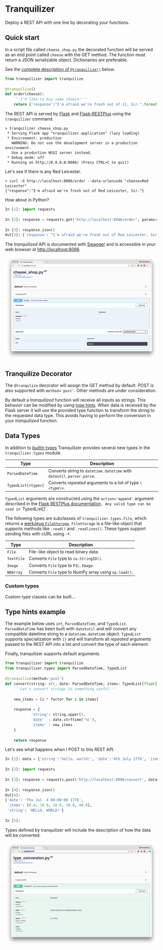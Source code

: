 # Tranquilizer

Deploy a REST API with one line by decorating your functions.

## Quick start

In a script file called `cheese_shop.py` the decorated function
will be served as an end point called `cheese` with the GET method. The
function must return a JSON serializable object. Dictionaries are preferable.

See the [complete description of `@tranquilize()`](#tranquilize-decorator) below.

```python
from tranquilizer import tranquilize

@tranquilize()
def order(cheese):
    '''I'd like to buy some cheese!'''
    return {'response':"I'm afraid we're fresh out of {}, Sir.".format(cheese)}
```

The REST API is served by [Flask](http://flask.pocoo.org/) and [Flask-RESTPlus](http://flask-restplus.readthedocs.io/en/stable/index.html)
using the `tranquilizer` command.


```
> tranquilizer cheese_shop.py
 * Serving Flask app "tranquilizer.application" (lazy loading)
 * Environment: production
   WARNING: Do not use the development server in a production environment.
   Use a production WSGI server instead.
 * Debug mode: off
 * Running on http://0.0.0.0:8086/ (Press CTRL+C to quit)

```

Let's see if there is any Red Leicester.

```
> curl -G http://localhost:8086/order --data-urlencode "cheese=Red Leicester"
{"response":"I'm afraid we're fresh out of Red Leicester, Sir."}
```

How about in Python?

```python
In [1]: import requests

In [2]: response = requests.get('http://localhost:8086/order', params={'cheese':'Red Leicester'})

In [3]: response.json()
Out[3]: {'response': "I'm afraid we're fresh out of Red Leicester, Sir."}
```

The *tranquilized* API is documented with [Swagger](https://swagger.io/tools/open-source/) and is accessible
in your web browser at [http://localhost:8086](http://localhost:8086).

![](img/swagger.png)

## Tranquilize Decorator

The `@tranqulize` decorator will assign the GET method by default. POST is also supported with `method='post'`.
Other methods are under consideration.

By default a *tranquilized* function will receive all inputs as strings. This behavior can be modified by using [type hints](https://docs.python.org/3/library/typing.html). When data is received by the Flask server it will use the provided
type function to transform the string to the requested data type. This avoids having to perform the conversion in your *tranquilized* function.

## Data Types

In addition to [*builtin* types](https://docs.python.org/3/library/stdtypes.html) Tranquilizer provides several new types in the `tranquilizer.types` module. 

|Type|Description|
|----|-----------|
|`ParsedDateTime`| Converts string to `datetime.datetime` with `dateutil.parser.parse`.|
|`TypedList[<type>]`| Converts *repeated* arguments to a list of type `\<type\>`.|

`TypedList` arguments are constructed using the `action='append'` argument described in
the [Flask RESTPlus documentation](http://flask-restplus.readthedocs.io/en/stable/parsing.html#multiple-values-lists)`.
Any valid type can be used in `TypedList[]`.

The following types are subclasses of `tranquilizer.types.File`, which returns a [werkzeug `FileStorage`](http://werkzeug.pocoo.org/docs/0.14/datastructures/#werkzeug.datastructures.FileStorage).
`FileStorage` is a file-like object that supports methods like `.read()` and `.readlines()`.
These types support sending files with cURL using `-F`.

|Type|Description|
|----|-----------|
|`File`| File-like object to read binary data.|
|`TextFile`| Converts `File` type to `io.StringIO()`.|
|`Image`| Converts `File` type to `PIL.Image`.|
|`NDArray`| Converts `File` type to NumPy array using `np.load()`. |

### Custom types

Custom type classes can be built...

## Type hints example

The example below uses `int`, `ParsedDateTime`, and `TypedList`. `ParsedDataTime`
has been built with `datetutil` and will convert any compatible datetime string to a `datetime.datetime` object. `TypedList`
supports specialization with `[]` and will transform all *repeated* arguments passed to the REST API into a list and convert
the type of each element.

Finally, tranquilizer supports default arguments.

```python
from tranquilizer import tranquilize
from tranquilizer.types import ParsedDateTime, TypedList

@tranquilize(method='post')
def convert(string: str, date: ParsedDateTime, items: TypedList[float], factor: int = 10):
    '''Let's convert strings to something useful'''

    new_items = [i * factor for i in items]

    response = {
            'string': string.upper(),
            'date'  : date.strftime('%c'),
            'items' : new_items
    }

    return response
```

Let's see what happens when I POST to this REST API.

```python
In [1]: data = {'string':'hello, world!', 'date':'4th July 1776', 'items':range(5)}

In [2]: import requests

In [3]: response = requests.post('http://localhost:8086/convert', data=data)

In [4]: response.json()
Out[4]:
{'date': 'Thu Jul  4 00:00:00 1776',
 'items': [0.0, 10.0, 20.0, 30.0, 40.0],
 'string': 'HELLO, WORLD!'}

In [5]:
```

Types defined by tranquilizer will include the description of how the data will be converted.

![](img/types.png)

